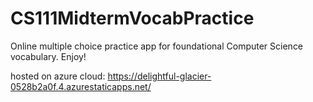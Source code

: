 # CS111MidtermVocabPractice
Online multiple choice practice app for foundational Computer Science vocabulary. Enjoy!

hosted on azure cloud: https://delightful-glacier-0528b2a0f.4.azurestaticapps.net/
